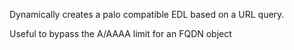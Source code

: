Dynamically creates a palo compatible EDL based on a URL query.

Useful to bypass the A/AAAA limit for an FQDN object

